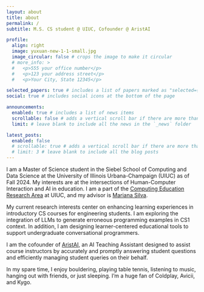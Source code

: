 ```yaml
---
layout: about
title: about
permalink: /
subtitle: M.S. CS student @ UIUC, Cofounder @ AristAI

profile:
  align: right
  image: yuxuan-new-1-1-small.jpg
  image_circular: false # crops the image to make it circular
  # more_info: >
  #   <p>555 your office number</p>
  #   <p>123 your address street</p>
  #   <p>Your City, State 12345</p>

selected_papers: true # includes a list of papers marked as "selected={true}"
social: true # includes social icons at the bottom of the page

announcements:
  enabled: true # includes a list of news items
  scrollable: false # adds a vertical scroll bar if there are more than 3 news items
  limit: # leave blank to include all the news in the `_news` folder

latest_posts:
  enabled: false
  # scrollable: true # adds a vertical scroll bar if there are more than 3 new posts items
  # limit: 3 # leave blank to include all the blog posts
---
```


I am a Master of Science student in the Siebel School of Computing and Data Science at the University of Illinois Urbana-Champaign (UIUC) as of Fall 2024. My interests are at the intersections of Human-Computer Interaction and AI in education. I am a part of the [Computing Education Research Area](https://siebelschool.illinois.edu/research/areas/computers-and-education) at UIUC, and my advisor is [Mariana Silva](https://mfsilva22.github.io/).

My current research interests center on enhancing learning experiences in introductory CS courses for engineering students. I am exploring the integration of LLMs to generate erroneous programming examples in CS1 context. In addition, I am designing learner-centered educational tools to support undergraduate conversational programmers.

I am the cofounder of [AristAI](https://aristai.io/), an AI Teaching Assistant designed to assist course instructors by accurately and promptly answering student questions and efficiently managing student queries on their behalf.

In my spare time, I enjoy bouldering, playing table tennis, listening to music, hanging out with friends, or just sleeping. I’m a huge fan of Coldplay, Avicii, and Kygo.
